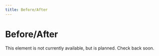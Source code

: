 ```yaml
---
title: Before/After
---
```


# Before/After

This element is not currently available, but is planned. Check back soon. 